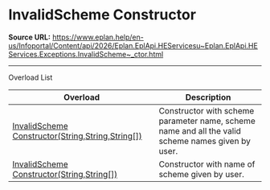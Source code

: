 # InvalidScheme Constructor

**Source URL:** https://www.eplan.help/en-us/Infoportal/Content/api/2026/Eplan.EplApi.HEServicesu~Eplan.EplApi.HEServices.Exceptions.InvalidScheme~_ctor.html

---

Overload List

| Overload | Description |
| --- | --- |
| [InvalidScheme Constructor(String,String,String[])](Eplan.EplApi.HEServicesu~Eplan.EplApi.HEServices.Exceptions.InvalidScheme~_ctor(String,String,String[]).html) | Constructor with scheme parameter name, scheme name and all the valid scheme names given by user. |
| [InvalidScheme Constructor(String,String[])](Eplan.EplApi.HEServicesu~Eplan.EplApi.HEServices.Exceptions.InvalidScheme~_ctor(String,String[]).html) | Constructor with name of scheme given by user. |
